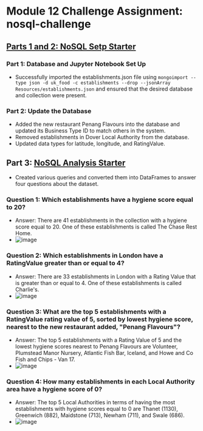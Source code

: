 # Module 12 Challenge Assignment: nosql-challenge
## [Parts 1 and 2: NoSQL Setp Starter](https://github.com/lvit001/nosql-challenge/blob/main/NoSQL_setup_starter.ipynb)
### Part 1: Database and Jupyter Notebook Set Up
- Successfully imported the establishments.json file using `mongoimport --type json -d uk_food -c establishments --drop --jsonArray Resources/establishments.json` and ensured that the desired database and collection were present.
### Part 2: Update the Database
- Added the new restaurant Penang Flavours into the database and updated its Business Type ID to match others in the system.
- Removed establishments in Dover Local Authority from the database.
- Updated data types for latitude, longitude, and RatingValue.
## Part 3: [NoSQL Analysis Starter](https://github.com/lvit001/nosql-challenge/blob/main/NoSQL_analysis_starter.ipynb)
- Created various queries and converted them into DataFrames to answer four questions about the dataset.
### Question 1: Which establishments have a hygiene score equal to 20?
- Answer: There are 41 establishments in the collection with a hygiene score equal to 20. One of these establishments is called The Chase Rest Home.
- ![image](https://github.com/lvit001/nosql-challenge/assets/140283164/bb9b4d12-e92a-49bf-ada9-5cd897e97547)
### Question 2: Which establishments in London have a RatingValue greater than or equal to 4?
- Answer: There are 33 establishments in London with a Rating Value that is greater than or equal to 4. One of these establishments is called Charlie's.
- ![image](https://github.com/lvit001/nosql-challenge/assets/140283164/718309ae-de0b-4486-83dd-50b92a30c143)
### Question 3: What are the top 5 establishments with a RatingValue rating value of 5, sorted by lowest hygiene score, nearest to the new restaurant added, "Penang Flavours"?
- Answer: The top 5 establishments with a Rating Value of 5 and the lowest hygiene scores nearest to Penang Flavours are Volunteer, Plumstead Manor Nursery, Atlantic Fish Bar, Iceland, and Howe and Co Fish and Chips - Van 17.
- ![image](https://github.com/lvit001/nosql-challenge/assets/140283164/97dba2f1-ff04-4a44-9d0d-18ce8aa93a51)
### Question 4: How many establishments in each Local Authority area have a hygiene score of 0?
- Answer: The top 5 Local Authorities in terms of having the most establishments with hygiene scores equal to 0 are Thanet (1130), Greenwich (882), Maidstone (713), Newham (711), and Swale (686).
- ![image](https://github.com/lvit001/nosql-challenge/assets/140283164/ffaeffa7-921d-43cb-a274-7604a1c165aa)
